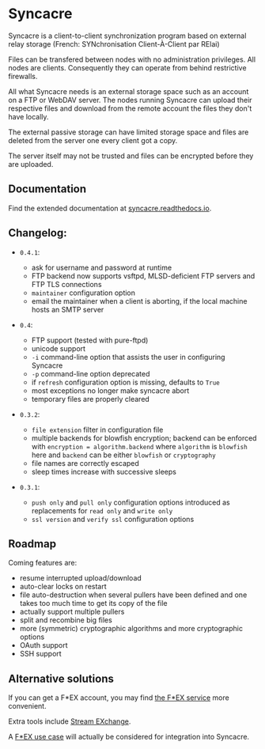 # Syncacre

Syncacre is a client-to-client synchronization program based on external relay storage (French: SYNchronisation Client-À-Client par RElai)

Files can be transfered between nodes with no administration privileges. All nodes are clients. Consequently they can operate from behind restrictive firewalls.

All what Syncacre needs is an external storage space such as an account on a FTP or WebDAV server. The nodes running Syncacre can upload their respective files and download from the remote account the files they don't have locally.

The external passive storage can have limited storage space and files are deleted from the server one every client got a copy.

The server itself may not be trusted and files can be encrypted before they are uploaded.


## Documentation

Find the extended documentation at [syncacre.readthedocs.io](http://syncacre.readthedocs.io/en/latest/).


## Changelog:

* `0.4.1`:

  * ask for username and password at runtime
  * FTP backend now supports vsftpd, MLSD-deficient FTP servers and FTP TLS connections
  * ``maintainer`` configuration option
  * email the maintainer when a client is aborting, if the local machine hosts an SMTP server

* `0.4`:

  * FTP support (tested with pure-ftpd)
  * unicode support
  * ``-i`` command-line option that assists the user in configuring Syncacre
  * ``-p`` command-line option deprecated
  * if ``refresh`` configuration option is missing, defaults to ``True``
  * most exceptions no longer make syncacre abort
  * temporary files are properly cleared

* `0.3.2`:

  * ``file extension`` filter in configuration file
  * multiple backends for blowfish encryption; backend can be enforced with ``encryption = algorithm.backend`` where ``algorithm`` is ``blowfish`` here and ``backend`` can be either ``blowfish`` or ``cryptography``
  * file names are correctly escaped
  * sleep times increase with successive sleeps

* `0.3.1`:

  * ``push only`` and ``pull only`` configuration options introduced as replacements for 
    ``read only`` and ``write only``
  * ``ssl version`` and ``verify ssl`` configuration options


## Roadmap

Coming features are:

* resume interrupted upload/download
* auto-clear locks on restart
* file auto-destruction when several pullers have been defined and one takes too much time to get its copy of the file
* actually support multiple pullers
* split and recombine big files
* more (symmetric) cryptographic algorithms and more cryptographic options
* OAuth support
* SSH support


## Alternative solutions

If you can get a F\*EX account, you may find [the F\*EX service](http://fex.rus.uni-stuttgart.de/) more convenient.

Extra tools include [Stream EXchange](http://fex.belwue.de/SEX.html).

A [F\*EX use case](http://fex.rus.uni-stuttgart.de/usecases/fexpush.html) will actually be considered for integration into Syncacre.

